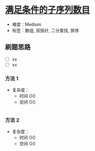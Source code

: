 # [满足条件的子序列数目](https://leetcode-cn.com/problems/number-of-subsequences-that-satisfy-the-given-sum-condition/)

- 难度：Medium
- 标签：数组, 双指针, 二分查找, 排序

## 刷题思路

- [ ] xx
- [ ] xx

### 方法 1

- 复杂度：
    - 时间 O()
    - 空间 O()

``` js

```

### 方法 2

- 复杂度：
    - 时间 O()
    - 空间 O()

``` js

```
